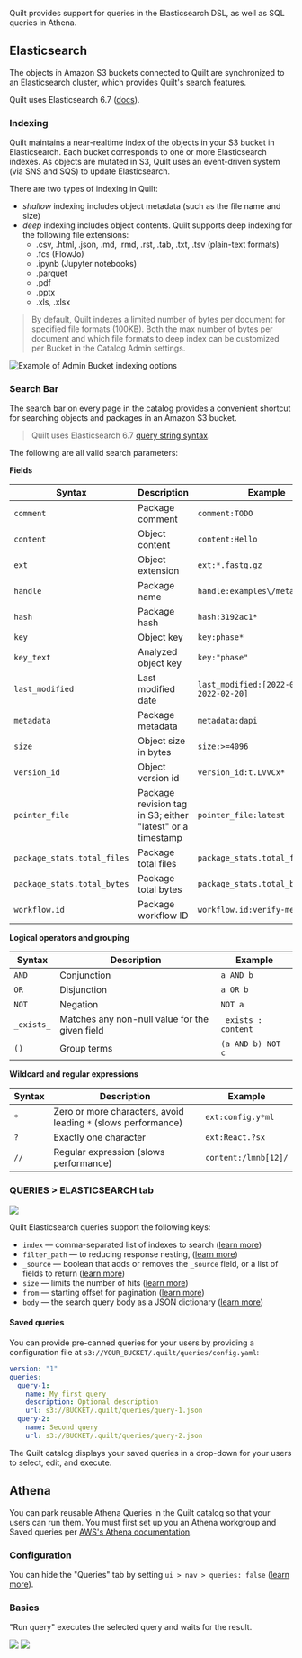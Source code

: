 <!-- markdownlint-disable -->
Quilt provides support for queries in the Elasticsearch DSL, as
well as SQL queries in Athena.

## Elasticsearch

The objects in Amazon S3 buckets connected to Quilt are synchronized to
an Elasticsearch cluster, which provides Quilt's search features.

Quilt uses Elasticsearch 6.7
([docs](https://www.elastic.co/guide/en/elasticsearch/reference/6.7/index.html)).

### Indexing
Quilt maintains a near-realtime index of the objects in your S3
bucket in Elasticsearch.  Each bucket corresponds to one or more
Elasticsearch indexes. As objects are mutated in S3, Quilt uses an
event-driven system (via SNS and SQS) to update Elasticsearch.

There are two types of indexing in Quilt:
* *shallow* indexing includes object metadata (such as the file name and size)
* *deep* indexing includes object contents. Quilt supports deep
indexing for the following file extensions:
  * .csv, .html, .json, .md, .rmd, .rst, .tab, .txt, .tsv (plain-text formats)
  * .fcs (FlowJo)
  * .ipynb (Jupyter notebooks)
  * .parquet
  * .pdf
  * .pptx
  * .xls, .xlsx

> By default, Quilt indexes a limited number of bytes per document for specified file
formats (100KB). Both the max number of bytes per document and which file formats
to deep index can be customized per Bucket in the Catalog Admin settings.

![Example of Admin Bucket indexing options](../imgs/elastic-search-indexing-options.png)

### Search Bar

The search bar on every page in the catalog provides a convenient
shortcut for searching objects and packages in an Amazon S3
bucket.

> Quilt uses Elasticsearch 6.7 [query string
> syntax](https://www.elastic.co/guide/en/elasticsearch/reference/6.7/query-dsl-query-string-query.html#query-string-syntax).

The following are all valid search parameters:

**Fields**

| Syntax | Description | Example |
|- | - | - |
| `comment`| Package comment | `comment:TODO` |
| `content`| Object content | `content:Hello` |
| `ext`| Object extension | `ext:*.fastq.gz` |
| `handle`| Package name | `handle:examples\/metadata` |
| `hash`| Package hash | `hash:3192ac1*` |
| `key`| Object key | `key:phase*` |
| `key_text`| Analyzed object key | `key:"phase"` |
| `last_modified`| Last modified date | `last_modified:[2022-02-04 TO 2022-02-20]`|
| `metadata` | Package metadata | `metadata:dapi` |
| `size` | Object size in bytes | `size:>=4096` |
| `version_id` | Object version id | `version_id:t.LVVCx*` |
| `pointer_file` | Package revision tag in S3; either "latest" or a timestamp | `pointer_file:latest` |
| `package_stats.total_files` | Package total files | `package_stats.total_files:>100` |
| `package_stats.total_bytes` | Package total bytes | `package_stats.total_bytes:<100` |
| `workflow.id` | Package workflow ID | `workflow.id:verify-metadata` |

**Logical operators and grouping**

| Syntax | Description | Example |
|- | - | - |
| `AND` | Conjunction | `a AND b` |
| `OR` | Disjunction | `a OR b` |
| `NOT` | Negation | `NOT a` |
| `_exists_` | Matches any non-null value for the given field | `_exists_: content` |
| `()` | Group terms | `(a AND b) NOT c` |

**Wildcard and regular expressions**

| Syntax | Description | Example |
|- | - | - |
| `*` | Zero or more characters, avoid leading `*` (slows performance) | `ext:config.y*ml` |
| `?` | Exactly one character | `ext:React.?sx` |
| `//` | Regular expression (slows performance) | `content:/lmnb[12]/` |

### QUERIES > ELASTICSEARCH tab

![](../imgs/catalog-es-queries-default.png)

Quilt Elasticsearch queries support the following keys:
- `index` — comma-separated list of indexes to search ([learn
more](https://www.elastic.co/guide/en/elasticsearch/reference/6.8/multi-index.html))
- `filter_path` — to reducing response nesting, ([learn
more](https://www.elastic.co/guide/en/elasticsearch/reference/6.8/common-options.html#common-options-response-filtering))
- `_source` — boolean that adds or removes the `_source` field, or
a list of fields to return ([learn
more](https://www.elastic.co/guide/en/elasticsearch/reference/6.8/search-request-source-filtering.html))
- `size` — limits the number of hits ([learn
more](https://www.elastic.co/guide/en/elasticsearch/reference/6.8/search-uri-request.html))
- `from` — starting offset for pagination ([learn
more](https://www.elastic.co/guide/en/elasticsearch/reference/6.8/search-uri-request.html))
- `body` — the search query body as a JSON dictionary ([learn
more](https://www.elastic.co/guide/en/elasticsearch/reference/6.8/search-request-body.html))

#### Saved queries
You can provide pre-canned queries for your users by providing a configuration file 
at `s3://YOUR_BUCKET/.quilt/queries/config.yaml`:

```yaml
version: "1"
queries:
  query-1:
    name: My first query
    description: Optional description
    url: s3://BUCKET/.quilt/queries/query-1.json
  query-2:
    name: Second query
    url: s3://BUCKET/.quilt/queries/query-2.json
```

The Quilt catalog displays your saved queries in a drop-down for your users to
select, edit, and execute.

## Athena

You can park reusable Athena Queries in the Quilt catalog so that your users can
run them. You must first set up you an Athena workgroup and Saved queries per
[AWS's Athena documentation](https://docs.aws.amazon.com/athena/latest/ug/getting-started.html).

### Configuration
You can hide the "Queries" tab by setting `ui > nav > queries: false` ([learn more](./Preferences.md)).

### Basics
"Run query" executes the selected query and waits for the result.

![](../imgs/athena-ui.png)
![](../imgs/athena-history.png)
